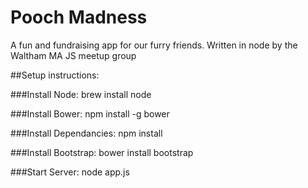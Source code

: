 Pooch Madness
=============
A fun and fundraising app for our furry friends.
Written in node by the Waltham MA JS meetup group

##Setup instructions:

###Install Node:
brew install node

###Install Bower:
npm install -g bower

###Install Dependancies:
npm install

###Install Bootstrap:
bower install bootstrap

###Start Server:
node app.js
